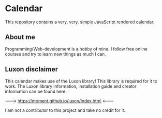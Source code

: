 # Calendar

This repository contains a very, very, simple JavaScript rendered calendar. 

## About me

Programming/Web-development is a hobby of mine. I follow free online courses and try to learn new things as much I can. 

## Luxon disclaimer

This calendar makes use of the Luxon library! This library is required for it to work. 
The Luxon library information, installation guide and creator information can be found here:

---> https://moment.github.io/luxon/index.html <---

I am not a contributor to this project and take no credit for it.